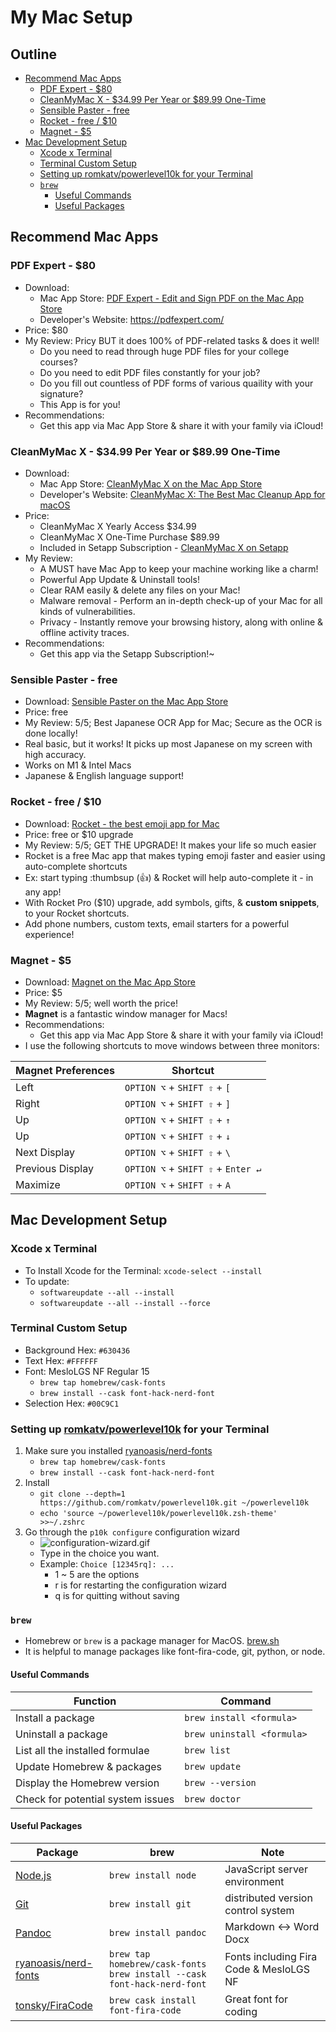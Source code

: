 # My Mac Setup

## Outline<!-- omit in toc -->
<!-- markdownlint-disable MD007 -->
* [Recommend Mac Apps](#recommend-mac-apps)
  * [PDF Expert - $80](#pdf-expert---80)
  * [CleanMyMac X - $34.99 Per Year or $89.99 One-Time](#cleanmymac-x---3499-per-year-or-8999-one-time)
  * [Sensible Paster - free](#sensible-paster---free)
  * [Rocket - free / $10](#rocket---free--10)
  * [Magnet - $5](#magnet---5)
* [Mac Development Setup](#mac-development-setup)
  * [Xcode x Terminal](#xcode-x-terminal)
  * [Terminal Custom Setup](#terminal-custom-setup)
  * [Setting up romkatv/powerlevel10k for your Terminal](#setting-up-romkatvpowerlevel10k-for-your-terminal)
  * [`brew`](#brew)
    * [Useful Commands](#useful-commands)
    * [Useful Packages](#useful-packages)
<!-- markdownlint-enable MD007 -->

## Recommend Mac Apps

### PDF Expert - $80
* Download:
  * Mac App Store: [PDF Expert - Edit and Sign PDF on the Mac App Store](https://apps.apple.com/us/app/id1055273043?mt=12)
  * Developer's Website: <https://pdfexpert.com/>
* Price: $80
* My Review: Pricy BUT it does 100% of PDF-related tasks & does it well!
  * Do you need to read through huge PDF files for your college courses?
  * Do you need to edit PDF files constantly for your job?
  * Do you fill out countless of PDF forms of various quaility with your signature?
  * This App is for you!
* Recommendations:
  * Get this app via Mac App Store & share it with your family via iCloud!

### CleanMyMac X - $34.99 Per Year or $89.99 One-Time
* Download:
  * Mac App Store: [CleanMyMac X on the Mac App Store](https://apps.apple.com/us/app/cleanmymac-x/id1339170533?mt=12)
  * Developer's Website: [CleanMyMac X: The Best Mac Cleanup App for macOS](https://macpaw.com/cleanmymac)
* Price:
  * CleanMyMac X Yearly Access $34.99
  * CleanMyMac X One-Time Purchase $89.99
  * Included in Setapp Subscription - [CleanMyMac X on Setapp](https://setapp.com/apps/cleanmymac)
* My Review:
  * A MUST have Mac App to keep your machine working like a charm!
  * Powerful App Update & Uninstall tools!
  * Clear RAM easily & delete any files on your Mac!
  * Malware removal - Perform an in-depth check-up of your Mac for all kinds of vulnerabilities.
  * Privacy - Instantly remove your browsing history, along with online & offline activity traces.
* Recommendations:
  * Get this app via the Setapp Subscription!~

### Sensible Paster - free
* Download: [Sensible Paster on the Mac App Store](https://apps.apple.com/us/app/sensible-paster/id1553906835?mt=12)
* Price: free
* My Review: 5/5; Best Japanese OCR App for Mac; Secure as the OCR is done locally!
* Real basic, but it works! It picks up most Japanese on my screen with high accuracy.
* Works on M1 & Intel Macs
* Japanese & English language support!

### Rocket - free / $10
* Download: [Rocket - the best emoji app for Mac](https://matthewpalmer.net/rocket/)
* Price: free or $10 upgrade
* My Review: 5/5; GET THE UPGRADE! It makes your life so much easier
* Rocket is a free Mac app that makes typing emoji faster and easier using auto-complete shortcuts
* Ex: start typing :thumbsup (👍) & Rocket will help auto-complete it - in any app!
* With Rocket Pro ($10) upgrade, add symbols, gifts, & **custom snippets**, to your Rocket shortcuts.
* Add phone numbers, custom texts, email starters for a powerful experience!

### Magnet - $5
* Download: [Magnet on the Mac App Store](https://apps.apple.com/app/id441258766?mt=12)
* Price: $5
* My Review: 5/5; well worth the price!
* **Magnet** is a fantastic window manager for Macs!
* Recommendations:
  * Get this app via Mac App Store & share it with your family via iCloud!
* I use the following shortcuts to move windows between three monitors:

| Magnet Preferences | Shortcut                           |
| ------------------ | ---------------------------------- |
| Left               | `OPTION ⌥` + `SHIFT ⇧` + `[`       |
| Right              | `OPTION ⌥` + `SHIFT ⇧` + `]`       |
| Up                 | `OPTION ⌥` + `SHIFT ⇧` + `↑`       |
| Up                 | `OPTION ⌥` + `SHIFT ⇧` + `↓`       |
| Next Display       | `OPTION ⌥` + `SHIFT ⇧` + `\`       |
| Previous Display   | `OPTION ⌥` + `SHIFT ⇧` + `Enter ↵` |
| Maximize           | `OPTION ⌥` + `SHIFT ⇧` + `A`       |

## Mac Development Setup

### Xcode x Terminal
* To Install Xcode for the Terminal: `xcode-select --install`
* To update:
  * `softwareupdate --all --install`
  * `softwareupdate --all --install --force`

### Terminal Custom Setup
* Background Hex: `#630436`
* Text Hex: `#FFFFFF`
* Font: MesloLGS NF Regular 15
  * `brew tap homebrew/cask-fonts`
  * `brew install --cask font-hack-nerd-font`
* Selection Hex: `#00C9C1`

### Setting up [romkatv/powerlevel10k](https://github.com/romkatv/powerlevel10k) for your Terminal
1. Make sure you installed [ryanoasis/nerd-fonts](https://github.com/ryanoasis/nerd-fonts)
   * `brew tap homebrew/cask-fonts`
   * `brew install --cask font-hack-nerd-font`
2. Install
   * `git clone --depth=1 https://github.com/romkatv/powerlevel10k.git ~/powerlevel10k`
   * `echo 'source ~/powerlevel10k/powerlevel10k.zsh-theme' >>~/.zshrc`
3. Go through the `p10k configure` configuration wizard
    * ![configuration-wizard.gif](https://raw.githubusercontent.com/romkatv/powerlevel10k-media/master/configuration-wizard.gif)
    * Type in the choice you want.
    * Example: `Choice [12345rq]: ...`
      * 1 ~ 5 are the options
      * r is for restarting the configuration wizard
      * q is for quitting without saving

### `brew`
* Homebrew or `brew` is a package manager for MacOS. [brew.sh](https://brew.sh/)  
* It is helpful to manage packages like font-fira-code, git, python, or node.

#### Useful Commands

| Function                          | Command                    |
| --------------------------------- | -------------------------- |
| Install a package                 | `brew install <formula>`   |
| Uninstall a package               | `brew uninstall <formula>` |
| List all the installed formulae   | `brew list`                |
| Update Homebrew & packages        | `brew update`              |
| Display the Homebrew version      | `brew --version`           |
| Check for potential system issues | `brew doctor`              |

#### Useful Packages

| Package                                                         | brew                                    | Note                               |
| --------------------------------------------------------------- | --------------------------------------- | ---------------------------------- |
| [Node.js](https://nodejs.org/en/)                               | `brew install node`                     | JavaScript server environment      |
| [Git](https://git-scm.com/)                                     | `brew install git`                      | distributed version control system |
| [Pandoc](https://pandoc.org/)                                   | `brew install pandoc`                   | Markdown ↔︎ Word Docx               |
| [ryanoasis/nerd-fonts](https://github.com/ryanoasis/nerd-fonts) | `brew tap homebrew/cask-fonts`<br>`brew install --cask font-hack-nerd-font` | Fonts including Fira Code & MesloLGS NF |
| [tonsky/FiraCode](https://github.com/tonsky/FiraCode)           | `brew cask install font-fira-code`      | Great font for coding              |

